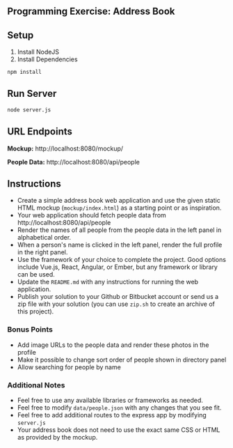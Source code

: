 Programming Exercise: Address Book
---

## Setup
1. Install NodeJS
2. Install Dependencies
```bash
npm install
```

## Run Server
```bash
node server.js
```

## URL Endpoints
**Mockup:**
http://localhost:8080/mockup/

**People Data:**
http://localhost:8080/api/people

## Instructions
- Create a simple address book web application and use the given static
  HTML mockup (`mockup/index.html`) as a starting point or as inspiration.
- Your web application should fetch people data from http://localhost:8080/api/people
- Render the names of all people from the people data in the left panel
  in alphabetical order.
- When a person's name is clicked in the left panel, render the full profile in the right panel.
- Use the framework of your choice to complete the project. Good options include Vue.js, React, Angular, or Ember, but any framework or library can be used.
- Update the `README.md` with any instructions for running the web application.
- Publish your solution to your Github or Bitbucket account or send us a zip file with your solution
  (you can use `zip.sh` to create an archive of this project).

### Bonus Points
- Add image URLs to the people data and render these photos in the profile
- Make it possible to change sort order of people shown in directory panel
- Allow searching for people by name

### Additional Notes
- Feel free to use any available libraries or frameworks as needed.
- Feel free to modify `data/people.json` with any changes that you see fit.
- Feel free to add additional routes to the express app by modifying `server.js`
- Your address book does not need to use the exact same CSS or HTML as provided
  by the mockup.

